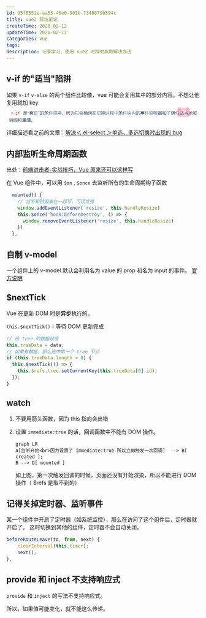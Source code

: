 ```yaml
---
id: 95f8551e-aa55-46e0-901b-7348879b594c
title: vue2 踩坑笔记
createTime: 2020-02-12
updateTime: 2020-02-12
categories: vue
tags: 
description: 记录学习、使用 vue2 时踩的坑和解决办法
---
```


## v-if 的"适当"陷阱

如果 `v-if` `v-else` 的两个组件比较像，vue 可能会复用其中的部分内容。不想让他复用就加 key
![在这里插入图片描述](..\post-assets\388976fd-352a-4f27-9af0-b73ef106e725.png)
详细描述看之前的文章：[解决＜ el-select ＞单选、多选切换时出现的 bug](https://blog.csdn.net/tangran0526/article/details/118513920)

## 内部监听生命周期函数

出处：[前端进击者-实战技巧，Vue 原来还可以这样写](https://juejin.im/post/5eef7799f265da02cd3b82fe)

在 Vue 组件中，可以用 `$on` , `$once` 去监听所有的生命周期钩子函数

```js
  mounted() {
  	// 监听和销毁放在一起写，可读性强
    window.addEventListener('resize', this.handleResize)
    this.$once('hook:beforeDestroy', () => {
      window.removeEventListener('resize', this.handleResize)
    })
  },
```

## 自制 v-model

一个组件上的 v-model 默认会利用名为 value 的 prop 和名为 input 的事件。
[官方说明](https://cn.vuejs.org/v2/guide/components-custom-events.html#%E8%87%AA%E5%AE%9A%E4%B9%89%E7%BB%84%E4%BB%B6%E7%9A%84-v-model)

## $nextTick

Vue 在更新 DOM 时是**异步**执行的。

`this.$nextTick()`：等待 DOM 更新完成

```js
// 给 tree 的数据赋值
this.treeData = data;
// 如果有数据，那么选中第一个 tree 节点
if (this.treeData.length > 0) {
  this.$nextTick(() => {
    this.$refs.tree.setCurrentKey(this.treeData[0].id);
  });
}
```

## watch

1.  不要用箭头函数，因为 this 指向会出错

2.  设置 `immediate:true` 的话，回调函数中不能有 DOM 操作。

    ```mermaid
    graph LR
    A[监听开始<br>因为设置了 immediate:true 所以立即触发一次回调]  --> B[ created ];
    B --> D[ mounted ]
    ```

    如上图，第一次触发回调的时候，页面还没有开始渲染，所以不能进行 DOM 操作（ $refs 是取不到的）

## 记得关掉定时器、监听事件

某一个组件中开启了定时器（如系统监控），那么在访问了这个组件后，定时器就开启了。
这时切换到其他的组件，定时器不会自动关闭。

```js
beforeRouteLeave(to, from, next) {
    clearInterval(this.timer);
    next();
},
```

## provide 和 inject 不支持响应式

`provide` 和 `inject` 的写法不支持响应式。

所以，如果值可能变化，就不能这么传递。
